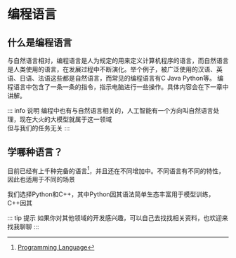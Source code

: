 # 编程语言
## 什么是编程语言

与自然语言相对，编程语言是人为规定的用来定义计算机程序的语言，而自然语言是人类使用的语言，在发展过程中不断演化。举个例子，被广泛使用的汉语、英语、日语、法语这些都是自然语言，而常见的编程语言有C Java Python等。
编程语言中包含了一条一条的指令，指示电脑进行一些操作。具体内容会在下一章中讲解。

::: info 说明
编程中也有与自然语言相关的，人工智能有一个方向叫自然语言处理，现在大火的大模型就属于这一领域  
但与我们的任务无关
:::

## 学哪种语言？
目前已经有上千种完备的语言[^1]，并且还在不同增加中。不同语言有不同的特性，因此也适用于不同的场景

我们选择Python和C++，其中Python因其语法简单生态丰富用于模型训练，C++因其


::: tip 提示
如果你对其他领域的开发感兴趣，可以自己去找找相关资料，也欢迎来找我聊聊
:::

[^1]: [Programming Language](https://en.wikipedia.org/wiki/Programming_language)

